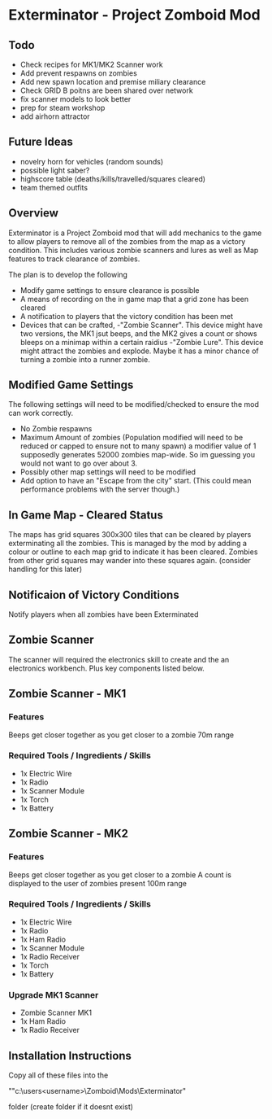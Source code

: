 # Exterminator - Project Zomboid Mod
## Todo
- Check recipes for MK1/MK2 Scanner work
- Add prevent respawns on zombies 
- Add new spawn location and premise miliary clearance 
- Check GRID B poitns are been shared over network
- fix scanner models to look better
- prep for steam workshop
- add airhorn attractor

## Future Ideas
- novelry horn for vehicles (random sounds)
- possible light saber?
- highscore table (deaths/kills/travelled/squares cleared)
- team themed outfits

## Overview 
Exterminator is a Project Zomboid mod that will add mechanics to the game to allow players to remove all of the zombies from the map as a victory condition. This includes various zombie scanners and lures as well as Map features to track clearance of zombies.

The plan is to develop the following
- Modify game settings to ensure clearance is possible
- A means of recording on the in game map that a grid zone has been cleared
- A notification to players that the victory condition has been met
- Devices that can be crafted, 
  -"Zombie Scanner". This device might have two versions, the MK1 jsut beeps, and the MK2 gives a count or shows bleeps on a minimap within a certain raidius
  -"Zombie Lure". This device might attract the zombies and explode. Maybe it has a minor chance of turning a zombie into a runner zombie.

## Modified Game Settings
The following settings will need to be modified/checked to ensure the mod can work correctly.
- No Zombie respawns
- Maximum Amount of zombies (Population modified will need to be reduced or capped to ensure not to many spawn) 
  a modifier value of 1 supposedly generates 52000 zombies map-wide. So im guessing you would not want to go over about 3.
- Possibly other map settings will need to be modified
- Add option to have an "Escape from the city" start. (This could mean performance problems with the server though.) 

## In Game Map - Cleared Status
The maps has grid squares 300x300 tiles that can be cleared by players exterminating all the zombies. This is managed by the mod by adding a colour or outline to each map grid to indicate it has been cleared. Zombies from other grid squares may wander into these squares again. (consider handling for this later)

## Notificaion of Victory Conditions
Notify players when all zombies have been Exterminated

## Zombie Scanner
The scanner will required the electronics skill to create and the an electronics workbench. Plus key components listed below.

## Zombie Scanner - MK1
### Features
Beeps get closer together as you get closer to a zombie
70m range

### Required Tools / Ingredients / Skills
- 1x Electric Wire
- 1x Radio
- 1x Scanner Module
- 1x Torch
- 1x Battery

## Zombie Scanner - MK2
### Features
Beeps get closer together as you get closer to a zombie
A count is displayed to the user of zombies present
100m range

### Required Tools / Ingredients / Skills
- 1x Electric Wire
- 1x Radio
- 1x Ham Radio
- 1x Scanner Module
- 1x Radio Receiver
- 1x Torch
- 1x Battery

### Upgrade MK1 Scanner
- Zombie Scanner MK1
- 1x Ham Radio
- 1x Radio Receiver

## Installation Instructions
Copy all of these files into the 

""c:\users\<username>\Zomboid\Mods\Exterminator" 

folder (create folder if it doesnt exist)
